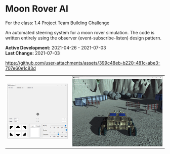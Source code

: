 # Moon Rover AI
For the class: 1.4 Project Team Building Challenge

An automated steering system for a moon rover simulation. The code is written entirely using the observer (event-subscribe-listen) design pattern.

**Active Development:** 2021-04-26 - 2021-07-03<br>
**Last Change:** 2021-07-03<br>

https://github.com/user-attachments/assets/399c48eb-b220-481c-abe3-707e60e1c83d

| | |
| :---: | :---: |
| ![](/Screenshots/1-Dashboard.png) | ![](/Screenshots/2-MoonFrog.png) |
 